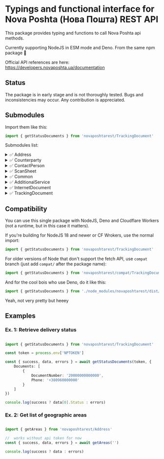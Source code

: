 # Typings and functional interface for Nova Poshta (Нова Пошта) REST API

This package provides typing and functions to call Nova Poshta api methods.

Currently supporting NodeJS in ESM mode and Deno. From the same npm package 🤘

Official API references are here: https://developers.novaposhta.ua/documentation

## Status

The package is in early stage and is not thoroughly tested. Bugs and inconsistencies may occur. Any contribution is appreciated.

## Submodules

Import them like this:

```typescript
import { getStatusDocuments } from 'novaposhtarest/TrackingDocument'
```

Submodules list:

<details>
	<summary>✅ Address</summary>
  
- ✅ searchSettlements
- ✅ searchSettlementStreets
- ✅ save
- ✅ delete
- ✅ update
- ✅ getSettlements
- ✅ getCities
- ✅ getAreas
- ✅ getWarehouses
- ✅ getWarehouseTypes
- ✅ getStreet
  
</details>

<details>
	<summary>✅ Counterparty</summary>
  
- ✅ save
- ✅ delete
- ✅ update
- ✅ getCounterpartyAddresses
- ✅ getCounterpartyOptions
- ✅ getCounterpartyContactPersons
- ✅ getCounterparties
  
</details>

<details>
	<summary>✅ ContactPerson</summary>
  
- ✅ save
- ✅ delete
- ✅ update
  
</details>

<details>
	<summary>✅ ScanSheet</summary>
  
- ✅ insertDocuments
- ✅ getScanSheet
- ✅ getScanSheetList
- ✅ deleteScanSheet
- ✅ removeDocuments
  
</details>

<details>
	<summary>✅ Common</summary>
  
- ✅ getTimeIntervals
- ✅ getCargoTypes
- ✅ getBackwardDeliveryCargoTypes
- ✅ getPalletsList
- ✅ getTypesOfPayersForRedelivery
- ✅ getPackList
- ✅ getTiresWheelsList
- ✅ getCargoDescriptionList
- ✅ getMessageCodeText
- ✅ getServiceTypes
- ✅ getOwnershipFormsList
  
</details>

<details>
	<summary>✅ AdditionalService</summary>
  
- ✅ CheckPossibilityCreateReturn
- ✅ getReturnReasons
- ✅ getReturnReasonsSubtypes
- ✅ orderCargoReturn
- ✅ getReturnOrdersList
- ✅ deleteAdditionalService
- ✅ CheckPossibilityChangeEW
- ✅ getChangeEWOrdersList
- ✅ checkPossibilityForRedirecting
- ✅ getRedirectionOrdersList
- ✅ getOwnershipFormsList
  
</details>

<details>
	<summary>✅ InternetDocument</summary>
  
- ✅ getDocumentPrice
- ✅ getDocumentDeliveryDate
- ✅ save
- ✅ update
- ✅ delete
- ✅ getDocumentList
- ✅ generateReport
  
</details>

<details>
	<summary>✅ TrackingDocument</summary>
  
- ✅ getStatusDocuments
  
</details>

## Compatibility

You can use this single package with NodeJS, Deno and Cloudflare Workers (not a runtime, but in this case it matters).

If you're building for NodeJS 18 and newer or CF Wrokers, use the normal import:

```typescript
import { getStatusDocuments } from 'novaposhtarest/TrackingDocument'
```

For older versions of Node that don't support the fetch API, use `compat` branch (just add `compat/` after the package name):

```typescript
import { getStatusDocuments } from 'novaposhtarest/compat/TrackingDocument'
```

And for the cool bois who use Deno, do it like this:

```typescript
import { getStatusDocuments } from './node_modules/novaposhtarest/dist/deno/models/TrackingDocument.ts'
```

Yeah, not very pretty but heeey

## Examples

### Ex. 1: Retrieve delivery status

```typescript

import { getStatusDocuments } from 'novaposhtarest/TrackingDocument'

const token = process.env['NPTOKEN']

const { success, data, errors } = await getStatusDocuments(token, {
	Documents: [
		{
			DocumentNumber: '20000000000000',
			Phone: '+380960000000'
		}
	]
})

console.log(success ? data[0].Status : errors)

```

### Ex. 2: Get list of geographic areas

```typescript

import { getAreas } from 'novaposhtarest/Address'

//	works without api token for now
const { success, data, errors } = await getAreas('')

console.log(success ? data : errors)

```
